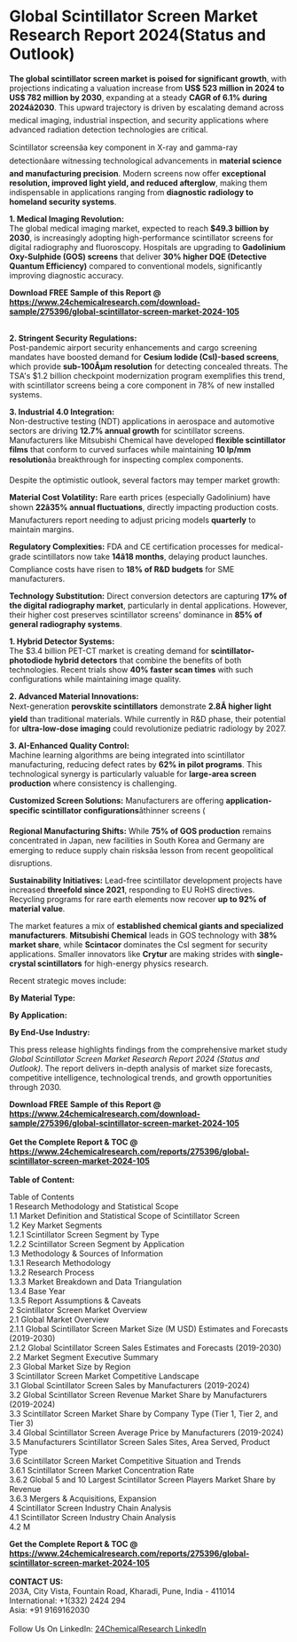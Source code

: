 <h1>Global Scintillator Screen Market Research Report 2024(Status and Outlook)</h1><p><strong>The global scintillator screen market is poised for significant growth</strong>, with projections indicating a valuation increase from <strong>US$ 523 million in 2024 to US$ 782 million by 2030</strong>, expanding at a steady <strong>CAGR of 6.1% during 2024â2030</strong>. This upward trajectory is driven by escalating demand across medical imaging, industrial inspection, and security applications where advanced radiation detection technologies are critical.</p><p>Scintillator screensâa key component in X-ray and gamma-ray detectionâare witnessing technological advancements in <strong>material science and manufacturing precision</strong>. Modern screens now offer <strong>exceptional resolution, improved light yield, and reduced afterglow</strong>, making them indispensable in applications ranging from <strong>diagnostic radiology to homeland security systems</strong>.</p><p><strong>1. Medical Imaging Revolution:</strong><br>
The global medical imaging market, expected to reach <strong>$49.3 billion by 2030</strong>, is increasingly adopting high-performance scintillator screens for digital radiography and fluoroscopy. Hospitals are upgrading to <strong>Gadolinium Oxy-Sulphide (GOS) screens</strong> that deliver <strong>30% higher DQE (Detective Quantum Efficiency)</strong> compared to conventional models, significantly improving diagnostic accuracy.</p><div><b>Download FREE Sample of this Report @ 
            <a href="https://www.24chemicalresearch.com/download-sample/275396/global-scintillator-screen-market-2024-105">
            https://www.24chemicalresearch.com/download-sample/275396/global-scintillator-screen-market-2024-105</a></b></div><br><p><strong>2. Stringent Security Regulations:</strong><br>
Post-pandemic airport security enhancements and cargo screening mandates have boosted demand for <strong>Cesium Iodide (CsI)-based screens</strong>, which provide <strong>sub-100Âµm resolution</strong> for detecting concealed threats. The TSA's $1.2 billion checkpoint modernization program exemplifies this trend, with scintillator screens being a core component in 78% of new installed systems.</p><p><strong>3. Industrial 4.0 Integration:</strong><br>
Non-destructive testing (NDT) applications in aerospace and automotive sectors are driving <strong>12.7% annual growth</strong> for scintillator screens. Manufacturers like Mitsubishi Chemical have developed <strong>flexible scintillator films</strong> that conform to curved surfaces while maintaining <strong>10 lp/mm resolution</strong>âa breakthrough for inspecting complex components.</p><p>Despite the optimistic outlook, several factors may temper market growth:</p><p><strong>Material Cost Volatility:</strong> Rare earth prices (especially Gadolinium) have shown <strong>22â35% annual fluctuations</strong>, directly impacting production costs. Manufacturers report needing to adjust pricing models <strong>quarterly</strong> to maintain margins.</p><p><strong>Regulatory Complexities:</strong> FDA and CE certification processes for medical-grade scintillators now take <strong>14â18 months</strong>, delaying product launches. Compliance costs have risen to <strong>18% of R&amp;D budgets</strong> for SME manufacturers.</p><p><strong>Technology Substitution:</strong> Direct conversion detectors are capturing <strong>17% of the digital radiography market</strong>, particularly in dental applications. However, their higher cost preserves scintillator screens' dominance in <strong>85% of general radiography systems</strong>.</p><p><strong>1. Hybrid Detector Systems:</strong><br>
The $3.4 billion PET-CT market is creating demand for <strong>scintillator-photodiode hybrid detectors</strong> that combine the benefits of both technologies. Recent trials show <strong>40% faster scan times</strong> with such configurations while maintaining image quality.</p><p><strong>2. Advanced Material Innovations:</strong><br>
Next-generation <strong>perovskite scintillators</strong> demonstrate <strong>2.8Ã higher light yield</strong> than traditional materials. While currently in R&amp;D phase, their potential for <strong>ultra-low-dose imaging</strong> could revolutionize pediatric radiology by 2027.</p><p><strong>3. AI-Enhanced Quality Control:</strong><br>
Machine learning algorithms are being integrated into scintillator manufacturing, reducing defect rates by <strong>62% in pilot programs</strong>. This technological synergy is particularly valuable for <strong>large-area screen production</strong> where consistency is challenging.</p><p><strong>Customized Screen Solutions:</strong> Manufacturers are offering <strong>application-specific scintillator configurations</strong>âthinner screens (
	</p><p><strong>Regional Manufacturing Shifts:</strong> While <strong>75% of GOS production</strong> remains concentrated in Japan, new facilities in South Korea and Germany are emerging to reduce supply chain risksâa lesson from recent geopolitical disruptions.</p><p><strong>Sustainability Initiatives:</strong> Lead-free scintillator development projects have increased <strong>threefold since 2021</strong>, responding to EU RoHS directives. Recycling programs for rare earth elements now recover <strong>up to 92% of material value</strong>.</p><p>The market features a mix of <strong>established chemical giants and specialized manufacturers</strong>. <strong>Mitsubishi Chemical</strong> leads in GOS technology with <strong>38% market share</strong>, while <strong>Scintacor</strong> dominates the CsI segment for security applications. Smaller innovators like <strong>Crytur</strong> are making strides with <strong>single-crystal scintillators</strong> for high-energy physics research.</p><p>Recent strategic moves include:</p><p><strong>By Material Type:</strong></p><p><strong>By Application:</strong></p><p><strong>By End-Use Industry:</strong></p><p>This press release highlights findings from the comprehensive market study <em>Global Scintillator Screen Market Research Report 2024 (Status and Outlook)</em>. The report delivers in-depth analysis of market size forecasts, competitive intelligence, technological trends, and growth opportunities through 2030.</p><div><b>Download FREE Sample of this Report @ 
            <a href="https://www.24chemicalresearch.com/download-sample/275396/global-scintillator-screen-market-2024-105">
            https://www.24chemicalresearch.com/download-sample/275396/global-scintillator-screen-market-2024-105</a></b></div><br><div><b>Get the Complete Report & TOC @ 
            <a href="https://www.24chemicalresearch.com/reports/275396/global-scintillator-screen-market-2024-105">
            https://www.24chemicalresearch.com/reports/275396/global-scintillator-screen-market-2024-105</a></b></div><br>
            <b>Table of Content:</b><p>Table of Contents<br />
1 Research Methodology and Statistical Scope<br />
1.1 Market Definition and Statistical Scope of Scintillator Screen<br />
1.2 Key Market Segments<br />
1.2.1 Scintillator Screen Segment by Type<br />
1.2.2 Scintillator Screen Segment by Application<br />
1.3 Methodology & Sources of Information<br />
1.3.1 Research Methodology<br />
1.3.2 Research Process<br />
1.3.3 Market Breakdown and Data Triangulation<br />
1.3.4 Base Year<br />
1.3.5 Report Assumptions & Caveats<br />
2 Scintillator Screen Market Overview<br />
2.1 Global Market Overview<br />
2.1.1 Global Scintillator Screen Market Size (M USD) Estimates and Forecasts (2019-2030)<br />
2.1.2 Global Scintillator Screen Sales Estimates and Forecasts (2019-2030)<br />
2.2 Market Segment Executive Summary<br />
2.3 Global Market Size by Region<br />
3 Scintillator Screen Market Competitive Landscape<br />
3.1 Global Scintillator Screen Sales by Manufacturers (2019-2024)<br />
3.2 Global Scintillator Screen Revenue Market Share by Manufacturers (2019-2024)<br />
3.3 Scintillator Screen Market Share by Company Type (Tier 1, Tier 2, and Tier 3)<br />
3.4 Global Scintillator Screen Average Price by Manufacturers (2019-2024)<br />
3.5 Manufacturers Scintillator Screen Sales Sites, Area Served, Product Type<br />
3.6 Scintillator Screen Market Competitive Situation and Trends<br />
3.6.1 Scintillator Screen Market Concentration Rate<br />
3.6.2 Global 5 and 10 Largest Scintillator Screen Players Market Share by Revenue<br />
3.6.3 Mergers & Acquisitions, Expansion<br />
4 Scintillator Screen Industry Chain Analysis<br />
4.1 Scintillator Screen Industry Chain Analysis<br />
4.2 M</p><div><b>Get the Complete Report & TOC @ 
            <a href="https://www.24chemicalresearch.com/reports/275396/global-scintillator-screen-market-2024-105">
            https://www.24chemicalresearch.com/reports/275396/global-scintillator-screen-market-2024-105</a></b></div><br><b>CONTACT US:</b><br>
            203A, City Vista, Fountain Road, Kharadi, Pune, India - 411014<br>
            International: +1(332) 2424 294<br>
            Asia: +91 9169162030 <br><br>
            Follow Us On LinkedIn: <a href="https://www.linkedin.com/company/24chemicalresearch/">24ChemicalResearch LinkedIn</a>
